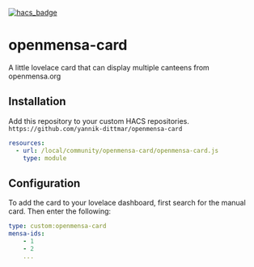 [![hacs_badge](https://img.shields.io/badge/HACS-Custom-41BDF5.svg)](https://github.com/hacs/integration)

# openmensa-card
A little lovelace card that can display multiple canteens from openmensa.org 

## Installation
Add this repository to your custom HACS repositories.
`https://github.com/yannik-dittmar/openmensa-card`

```yaml
resources:
  - url: /local/community/openmensa-card/openmensa-card.js
    type: module
```

## Configuration
To add the card to your lovelace dashboard, first search for the manual card. Then enter the following:
```yaml
type: custom:openmensa-card
mensa-ids:
    - 1
    - 2
    ...
```